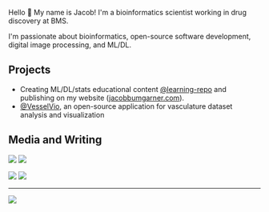 Hello 🤖 My name is Jacob! I'm a bioinformatics scientist working in drug discovery at BMS.

I'm passionate about bioinformatics, open-source software development, digital image processing, and ML/DL. 

## Projects
- Creating ML/DL/stats educational content [@learning-repo](https://github.com/JacobBumgarner/learning-repo) and publishing on my website ([jacobbumgarner.com](https://jacobbumgarner.com/)).
- [@VesselVio](https://github.com/JacobBumgarner/VesselVio), an open-source application for vasculature dataset analysis and visualization

## Media and Writing
    
[![](https://img.shields.io/badge/follow-%40bumgarner_jr-1DA1F2?logo=twitter&style=social)](https://twitter.com/Bumgarner_JR)
[![](https://img.shields.io/badge/LinkedIn-4285F4?style=flat&logo=linkedin)](https://www.linkedin.com/in/jacob-bumgarner/)
    
[![](https://img.shields.io/badge/Medium-000000?style=flat&logo=medium&logoColor=white)](https://medium.com/@jacobbumgarner)
[![](https://img.shields.io/badge/Google%20Scholar-4285F4?style=flat&logo=google-scholar&logoColor=white)](https://scholar.google.com/citations?user=7OYh18AAAAAJ&hl=en) 

---
    
![](https://img.shields.io/github/stars/jacobbumgarner?label=Total%20Stars&style=social)
<!-- ![](https://komarev.com/ghpvc/?username=jacobbumgarner&color=orange&label=Profile+visits) -->
